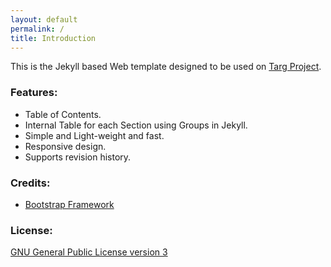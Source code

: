 ```yaml
---
layout: default
permalink: /
title: Introduction
---
```


This is the Jekyll based Web template designed to be used on
[Targ Project](https://targ.ga).

### Features:
* Table of Contents.
* Internal Table for each Section using Groups in Jekyll.
* Simple and Light-weight and fast.
* Responsive design.
* Supports revision history.

### Credits:
* [Bootstrap Framework](https://getbootstrap.com/)

### License:
[GNU General Public License version 3](license)
